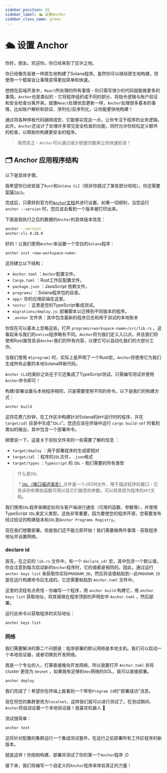 ```yaml
---
sidebar_position: 81
sidebar_label: 🛳 设置Anchor
sidebar_class_name: green
---
```


# 🛳 设置 Anchor

你好，朋友。欢迎你。你已经来到了应许之地。

你已经像先驱者一样原生地构建了Solana程序。虽然你可以继续原生地构建，但使用一个框架会让事情变得更加简单和快速。

想想在前端开发中，`React`所处理的所有事情 - 你只需写很少的代码就能做更多的事情。`Anchor`也是类似的 - 它将程序组织成不同的部分，将指令逻辑与账户验证和安全检查分离开来。就像`React`处理状态更新一样，`Anchor`处理很多基本的事情，比如账户解析和验证、序列化/反序列化，让你能更快地构建！

通过将各种样板代码捆绑成宏，它能够实现这一点，让你专注于程序的业务逻辑。此外，`Anchor`还设计了处理许多常见安全检查的功能，同时允许你轻松定义额外的检查，以帮助你构建更安全的程序。

> 简而言之 - `Anchor`可以通过减少按键次数来让你快速前进！

## 🗂 Anchor 应用程序结构

以下是具体步骤。

我希望你已经安装了`Rust`和`Solana CLI`（除非你跳过了某些部分哈哈）。你还需要[安装`Yarn`](https://yarnpkg.com/getting-started/install)。

完成后，只需转到官方的[`Anchor`文档](https://www.anchor-lang.com/docs/installation)并进行设置。如果一切顺利，当您运行 `anchor --version` 时，您应该会看到一个版本被打印出来。

下面是我执行之后的数据的`Anchor`的具体版本信息：

```bash
anchor --version
anchor-cli 0.28.0
```

好的！让我们使用`Anchor`来设置一个空白的`Solana`程序：

```bash
anchor init <new-workspace-name>
```

这将建立以下结构：

- `Anchor.toml` ：`Anchor`配置文件。
- `Cargo.toml` ：Rust工作区配置文件。
- `package.json` ：JavaScript 依赖文件。
- `programs/` ：Solana程序包的目录。
- `app/`: 你的应用前端在这里。
- `tests/` ：这里是您的TypeScript集成测试。
- `migrations/deploy.js`: 部署脚本以迁移到不同版本的程序。
- `.anchor` 文件夹：其中包含最新的程序日志和用于测试的本地账本

你现在可以基本上忽略这些。打开 `programs/<workspace-name>/src/lib.rs` 。这看起来与我们的`native`程序略有不同。`Anchor`将为我们定义入口点，并且我们将使用Rust属性告诉`Anchor`我们的所有内容，以便它可以自动化我们的大部分工作。

当我们使用 `#[program]` 时，实际上是声明了一个Rust宏，`Anchor`将使用它为我们生成所有必要的本地Solana样板代码。

`Anchor CLI`的美妙之处在于它还集成了TypeScript测试。只需编写测试并使用`Anchor`命令即可！

构建/部署设置与本地程序相同，只是需要使用不同的命令。以下是我们的构建方式：

```bash
anchor build
```

这将花费几秒钟，在工作区中构建针对Solana的`BPF`运行时的程序，并在 `target/idl` 目录中生成“`IDLs`”。您还应该在终端中运行 `cargo build-sbf` 时看到类似的输出，其中包含一个部署命令。

顺便说一下，这是关于目标文件夹的一些需要了解的信息 ：

- `target/deploy` ：用于部署程序的生成密钥对
- `target/idl` ：程序的`IDL`文件，`.json`格式
- `target/types` ：`Typescript` 的 `IDL` - 我们需要的所有类型

> 什么是`IDL`
>
> ？[`IDL`（接口描述语言）](https://en.wikipedia.org/wiki/Interface_description_language)文件是一个JSON文件，用于描述程序的接口 - 它告诉你有哪些函数可用以及它们接受的参数。可以将其视为程序的`API`文档。

我们使用`IDL`程序来确定如何与客户端进行通信（可用的函数、参数等），并使用TypeScript `IDL`来定义类型。这些非常重要，因为要使您的程序开源，您需要发布经过验证的构建版本和`IDL`到`Anchor Programs Registry`。

现在我们想要部署。但是我们还不能立即开始！我们需要做两件事情 - 获取程序地址并设置网络。

### declare id

首先，在之前的 `lib.rs` 文件中，有一个 `declare_id!` 宏，其中包含一个默认值，你会注意到每次启动新的`Anchor`程序时，它的值都是相同的。因此，通过运行 `anchor keys list` 来获取你实际`PROGRAM_ID`，然后将该值粘贴到--此`PROGRAM_ID`是在运行构建命令后生成的。它还需要粘贴到 `Anchor.toml` 文件中。

这里的流程有点奇怪 - 你编写一个程序，用 `anchor build` 构建它，用 `anchor keys list` 获取地址，将其替换在程序顶部的声明宏中 `Anchor.toml` ，然后部署。

运行此命令以获取程序的实际地址：

```bash
anchor keys list
```

### 网络

我们需要解决的第二个问题是：程序部署的默认网络是本地主机。我们可以启动一个本地验证器，或者切换到开发网络。

我是一个专业的人，打算直接推向开发网络，所以我要打开 `Anchor.toml` 并将 cluster 更改为 `devnet` ，如果我有足够的`dev`网络的SOL，我可以直接部署。

```bash
anchor deploy
```

我们完成了！希望你在终端上能看到一个带有`Program Id`的“部署成功”消息。

现在将您的集群更改为`localnet`，这样我们就可以进行测试了。在测试期间，`Anchor`将自动设置一个本地验证器！我喜欢机器人 🤖

测试很简单：

```bash
anchor test
```

这将针对配置的集群运行一个集成测试套件，在运行之前部署所有工作区程序的新版本。

就是这样！你刚刚构建、部署并测试了你的第一个`Anchor`程序 :D

接下来，我们将编写一个自定义的`Anchor`程序来体验真正的力量！
